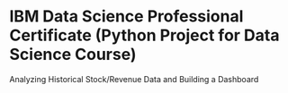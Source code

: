 # IBM Data Science Professional Certificate ​(Python Project for Data Science Course)
Analyzing Historical Stock/Revenue Data and Building a Dashboard
